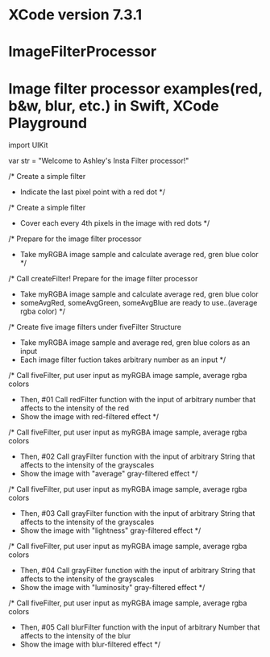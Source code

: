 # XCode version 7.3.1
# ImageFilterProcessor
# Image filter processor examples(red, b&amp;w, blur, etc.) in Swift, XCode Playground

import UIKit

var str = "Welcome to Ashley's Insta Filter processor!"

/* Create a simple filter
   - Indicate the last pixel point with a red dot
*/

/* Create a simple filter
 - Cover each every 4th pixels in the image with red dots
 */

/* Prepare for the image filter processor
 - Take myRGBA image sample and calculate average red, gren blue color
 */

/* Call createFilter! Prepare for the image filter processor
 - Take myRGBA image sample and calculate average red, gren blue color
 - someAvgRed, someAvgGreen, someAvgBlue are ready to use..(average rgba color)
 */

/* Create five image filters under fiveFilter Structure
 - Take myRGBA image sample and average red, gren blue colors as an input
 - Each image filter fuction takes arbitrary number as an input
 */

/* Call fiveFilter, put user input as myRGBA image sample, average rgba colors
 - Then, #01 Call redFilter function with the input of arbitrary number that affects to the intensity of the red
 - Show the image with red-filtered effect
 */

/* Call fiveFilter, put user input as myRGBA image sample, average rgba colors
 - Then, #02 Call grayFilter function with the input of arbitrary String that affects to the intensity of the grayscales
 - Show the image with "average" gray-filtered effect
 */


/* Call fiveFilter, put user input as myRGBA image sample, average rgba colors
 - Then, #03 Call grayFilter function with the input of arbitrary String that affects to the intensity of the grayscales
 - Show the image with "lightness" gray-filtered effect
 */


/* Call fiveFilter, put user input as myRGBA image sample, average rgba colors
 - Then, #04 Call grayFilter function with the input of arbitrary String that affects to the intensity of the grayscales
 - Show the image with "luminosity" gray-filtered effect
 */


/* Call fiveFilter, put user input as myRGBA image sample, average rgba colors
 - Then, #05 Call blurFilter function with the input of arbitrary Number that affects to the intensity of the blur
 - Show the image with blur-filtered effect
 */

